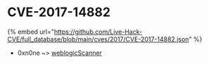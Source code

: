 # CVE-2017-14882
{% embed url="https://github.com/Live-Hack-CVE/full_database/blob/main/cves/2017/CVE-2017-14882.json" %}

* 0xn0ne ~> [weblogicScanner](https://www.alice-snow.ru/2017/database/cve-2017-14882/weblogicscanner-0xn0ne)